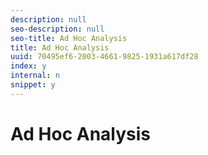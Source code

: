 ```yaml
---
description: null
seo-description: null
seo-title: Ad Hoc Analysis
title: Ad Hoc Analysis
uuid: 70495ef6-2003-4661-9825-1931a617df28
index: y
internal: n
snippet: y
---
```


# Ad Hoc Analysis

